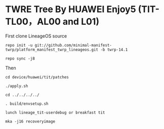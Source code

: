 TWRE Tree By HUAWEI Enjoy5 (TIT-TL00，AL00 and L01)
===========================
First clone LineageOS source

    repo init -u git://github.com/minimal-manifest-twrp/platform_manifest_twrp_lineageos.git -b twrp-14.1
    
    repo sync -j8

Then

    cd device/huawei/tit/patches

    ./apply.sh

    cd ../../../../

    . build/envsetup.sh
   
    lunch lineage_tit-userdebug or breakfast tit

    mka -j16 recoveryimage


